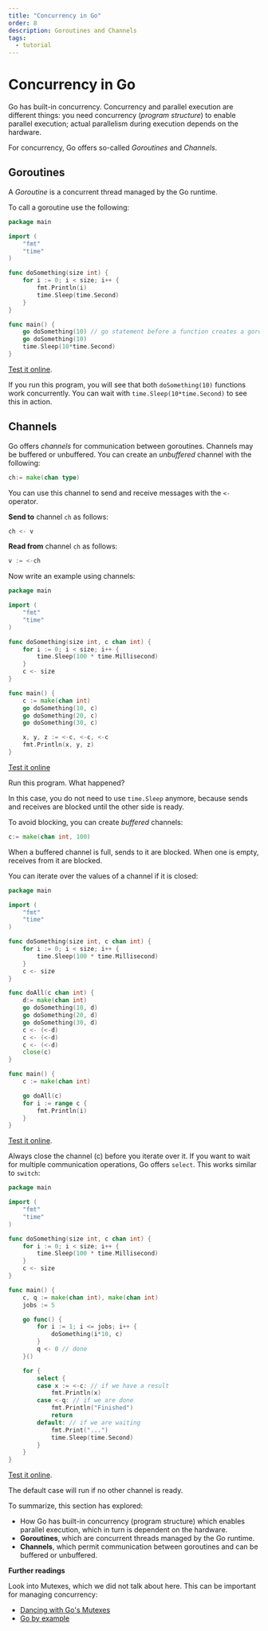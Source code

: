 ```yaml
---
title: "Concurrency in Go"
order: 8
description: Goroutines and Channels
tags:
  - tutorial
---
```


# Concurrency in Go

Go has built-in concurrency. Concurrency and parallel execution are different things: you need concurrency (*program structure*) to enable parallel execution; actual parallelism during execution depends on the hardware.

For concurrency, Go offers so-called *Goroutines* and *Channels*.

## Goroutines

A *Goroutine* is a concurrent thread managed by the Go runtime.

To call a goroutine use the following:

```go
package main

import (
    "fmt"
    "time"
)

func doSomething(size int) {
    for i := 0; i < size; i++ {
        fmt.Println(i)
        time.Sleep(time.Second)
    }
}

func main() {
    go doSomething(10) // go statement before a function creates a goroutine
    go doSomething(10)
    time.Sleep(10*time.Second)
}

```

<HighlightBox type="tip">

[Test it online](https://go.dev/play/p/6c1vJ2Xz9WB).

</HighlightBox>

If you run this program, you will see that both `doSomething(10)` functions work concurrently. You can wait with `time.Sleep(10*time.Second)` to see this in action.

## Channels

Go offers *channels* for communication between goroutines. Channels may be buffered or unbuffered. You can create an *unbuffered* channel with the following:

```go
ch:= make(chan type)
```

You can use this channel to send and receive messages with the `<-` operator.

**Send to** channel `ch` as follows:

```go
ch <- v
```

**Read from** channel `ch` as follows:

```go
v := <-ch
```

Now write an example using channels:

```go
package main

import (
    "fmt"
    "time"
)

func doSomething(size int, c chan int) {
    for i := 0; i < size; i++ {
        time.Sleep(100 * time.Millisecond)
    }
    c <- size
}

func main() {
    c := make(chan int)
    go doSomething(10, c)
    go doSomething(20, c)
    go doSomething(30, c)

    x, y, z := <-c, <-c, <-c
    fmt.Println(x, y, z)
}
```

<HighlightBox type="tip">

[Test it online](https://go.dev/play/p/MYdZRhyG36y)

</HighlightBox>

Run this program. What happened?

In this case, you do not need to use `time.Sleep` anymore, because sends and receives are blocked until the other side is ready.

To avoid blocking, you can create *buffered* channels:

```go
c:= make(chan int, 100)
```

When a buffered channel is full, sends to it are blocked. When one is empty, receives from it are blocked.

You can iterate over the values of a channel if it is closed:

```go
package main

import (
    "fmt"
    "time"
)

func doSomething(size int, c chan int) {
    for i := 0; i < size; i++ {
        time.Sleep(100 * time.Millisecond)
    }
    c <- size
}

func doAll(c chan int) {
    d:= make(chan int)
    go doSomething(10, d)
    go doSomething(20, d)
    go doSomething(30, d)
    c <- (<-d)
    c <- (<-d)
    c <- (<-d)
    close(c)
}

func main() {
    c := make(chan int)

    go doAll(c)
    for i := range c {
        fmt.Println(i)
    }
}
```

<HighlightBox type="tip">

[Test it online](https://go.dev/play/p/uYYXtXOO-72).

</HighlightBox>

Always close the channel (c) before you iterate over it. If you want to wait for multiple communication operations, Go offers `select`. This works similar to `switch`:

```go
package main

import (
    "fmt"
    "time"
)

func doSomething(size int, c chan int) {
    for i := 0; i < size; i++ {
        time.Sleep(100 * time.Millisecond)
    }
    c <- size
}

func main() {
    c, q := make(chan int), make(chan int)
    jobs := 5

    go func() {
        for i := 1; i <= jobs; i++ {
            doSomething(i*10, c)
        }
        q <- 0 // done
    }()

    for {
        select {
        case x := <-c: // if we have a result
            fmt.Println(x)
        case <-q: // if we are done
            fmt.Println("Finished")
            return
        default: // if we are waiting
            fmt.Print("...")
            time.Sleep(time.Second)
        }
    }
}
```

<HighlightBox type="tip">

[Test it online](https://go.dev/play/p/BExHhvrWp5Z).

</HighlightBox>

The default case will run if no other channel is ready.

<HighlightBox type="synopsis">

To summarize, this section has explored:

* How Go has built-in concurrency (program structure) which enables parallel execution, which in turn is dependent on the hardware.
* **Goroutines**, which are concurrent threads managed by the Go runtime.
* **Channels**, which permit communication between goroutines and can be buffered or unbuffered.

</HighlightBox>

<HighlightBox type="reading">

**Further readings**

Look into Mutexes, which we did not talk about here. This can be important for managing concurrency:

* [Dancing with Go's Mutexes](https://hackernoon.com/dancing-with-go-s-mutexes-92407ae927bf)
* [Go by example](https://gobyexample.com/mutexes)

</HighlightBox>
